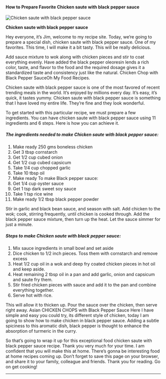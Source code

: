             

#### How to Prepare Favorite Chicken saute with black pepper sauce

![Chicken saute with black pepper sauce](https://img-global.cpcdn.com/recipes/f4387981b33784f4/751x532cq70/chicken-saute-with-black-pepper-sauce-recipe-main-photo.jpg)

**Chicken saute with black pepper sauce**

Hey everyone, it’s Jim, welcome to my recipe site. Today, we’re going to prepare a special dish, chicken saute with black pepper sauce. One of my favorites. This time, I will make it a bit tasty. This will be really delicious.

Add sauce mixture to wok along with chicken pieces and stir to coat everything evenly. Have added the black pepper oleoresin lends a rich color, taste, and flavor to the food and the required dosage gives it a standardized taste and consistency just like the natural. Chicken Chop with Black Pepper SauceOh My Food Recipes.

Chicken saute with black pepper sauce is one of the most favored of recent trending meals in the world. It’s enjoyed by millions every day. It’s easy, it’s quick, it tastes yummy. Chicken saute with black pepper sauce is something that I have loved my entire life. They’re fine and they look wonderful.

To get started with this particular recipe, we must prepare a few ingredients. You can have chicken saute with black pepper sauce using 11 ingredients and 6 steps. Here is how you can achieve it.

##### The ingredients needed to make Chicken saute with black pepper sauce:

1.  Make ready 250 gms boneless chicken
2.  Get 3 tbsp cornstarch
3.  Get 1/2 cup cubed onion
4.  Get 1/2 cup cubed capsicum
5.  Take 1/4 cup chopped garlic
6.  Take 10 tbsp oil
7.  Make ready To make Black pepper sauce:
8.  Get 1/4 cup oyster sauce
9.  Get 1 tsp dark sweet soy sauce
10.  Take 1 tsp rice wine
11.  Make ready 1/2 tbsp black pepper powder

Stir in garlic and black bean sauce, and season with salt. Add chicken to the wok; cook, stirring frequently, until chicken is cooked through. Add the black pepper sauce mixture, then turn up the heat. Let the sauce simmer for just a minute.

##### Steps to make Chicken saute with black pepper sauce:

1.  Mix sauce ingredients in small bowl and set aside
2.  Dice chicken to 1/2 inch pieces. Toss them with cornstarch and remove excess
3.  Heat 1/2 cup oil in a wok and deep fry coated chicken pieces in hot oil and keep aside.
4.  Heat remaining 2 tbsp oil in a pan and add garlic, onion and capsicum and saute fry them.
5.  Stir fried chicken pieces with sauce and add it to the pan and combine everything together.
6.  Serve hot with rice.

This will allow it to thicken up. Pour the sauce over the chicken, then serve right away. Asian CHICKEN CHOPS with Black Pepper Sauce Here I have simple and easy you could try, its different style of chicken, today I am going to show how to make chicken in black pepper sauce. Adding a subtle spiciness to this aromatic dish, black pepper is thought to enhance the absorption of turmeric in the curry.

So that’s going to wrap it up for this exceptional food chicken saute with black pepper sauce recipe. Thank you very much for your time. I am confident that you will make this at home. There’s gonna be interesting food at home recipes coming up. Don’t forget to save this page on your browser, and share it to your family, colleague and friends. Thank you for reading. Go on get cooking!

* * *